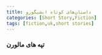 ```yaml
---
title: داستان‌های کوتاه ایشیگورو
categories: [Short Story,Fiction]
tags: [fiction,uk,short stories]
---
```


### تپه های مالورن


###
